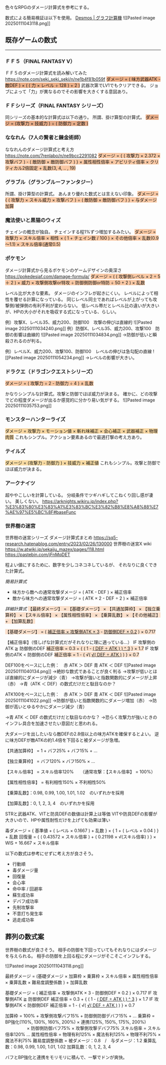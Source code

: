 色々なRPGのダメージ計算式を参考にする。

数式による簡易検証は以下を使用。
[Desmos | グラフ計算機](https://www.desmos.com/calculator?lang=ja)
![[Pasted image 20250111043118.png]]

## 既存ゲームの数式
---

### ＦＦ５（FINAL FANTASY Ⅴ）
ＦＦ５のダメージ計算式を読み解いてみた
https://note.com/seki_seki_seki/n/ne1b4f81b059f
<span style="background:rgba(240, 107, 5, 0.2)"><span style="background:rgba(163, 67, 31, 0.2)"><span style="background:rgba(240, 107, 5, 0.2)">ダメージ = ( 味方武器ATK - 敵DEF ) × ( ( 力 × レベル ÷ 128 ) + 2 )</span></span></span>
武器次第でLV1でもクリアできる。
ジョブによって「力」が異なるのでその影響を大きくする意図あり。

### ＦＦシリーズ（FINAL FANTASY シリーズ）
同シリーズの基本的な計算式は以下の通り。
所謂、掛け算型の計算式。
<span style="background:rgba(240, 107, 5, 0.2)"><span style="background:rgba(240, 107, 5, 0.2)"><span style="background:rgba(163, 67, 31, 0.2)">ダメージ = (攻撃力 × 技威力 ) ÷ ( 防御力 + 定数 )</span></span></span>

### ななれん（7人の賢者と錬金術師）
ななれんのダメージ計算式と考え方
https://note.com/7renlabo/n/ne9bcc2291082
<span style="background:rgba(240, 107, 5, 0.2)"><span style="background:rgba(240, 107, 5, 0.2)">ダメージ = { ( 攻撃力 × 2.372 × 攻撃バフ ) - ( 敵防御 × 敵防御バフ ) } × 属性相性倍率 × アビリティ倍率 × クリティカル2倍固定 + 乱数(3, 4, .. , 19)</span></span>

### グラブル（グランブルーファンタジー）
所謂、掛け算型の計算式。
あんまり優れた数式とは言えない印象。
<span style="background:rgba(240, 107, 5, 0.2)"><span style="background:rgba(240, 107, 5, 0.2)">ダメージ = { ( 攻撃力 × スキル威力 × 攻撃バフ ) ÷ ( 敵防御 × 敵防御バフ ) } + 与ダメージ加算</span></span>

### 魔法使いと黒猫のウィズ
チェインの概念が独自。
チェインする程1%ずつ増加するみたい。
<span style="background:rgba(240, 107, 5, 0.2)"><span style="background:rgba(240, 107, 5, 0.2)">ダメージ = 攻撃力 × スキル倍率 × 相性 × ( 1 + チェイン数 / 100 ) × その他倍率 × 乱数(0.9～1.1) × スキル倍率(通常0.5)</span></span>

### ポケモン
ダメージ計算式から見るポケモンのゲームデザインの奥深さ
https://pokedesiaf.com/damage-formula/
<span style="background:rgba(240, 107, 5, 0.2)"><span style="background:rgba(240, 107, 5, 0.2)">ダメージ = ( ( 攻撃側レベル × 2 ÷ 5 ＋ 2 ) × 威力 × 攻撃側攻撃or特攻 ÷ 防御側防御or特防 ÷ 50 + 2 ) × 乱数</span></span>

レベル比が大きな要素。
ダメージのインフレが起きにくい。
レベルによって相性を覆せる計算になっている。
同じレベル同士であればレベルが上がっても攻撃側/被弾側の有利不利が変わらない。
低レベル帯だとレベル比の違いが大きいが、HPの大小がそれを吸収する式になっている、らしい。

例）攻撃X、レベル35、威力200、防御100　攻撃の伸びは直線的
![[Pasted image 20250111034240.png]]
例）防御X、レベル35、威力200、攻撃100　防御の影響は曲線的
![[Pasted image 20250111034834.png]]
→防御が低いと瞬殺されるのが判る。

例）レベルX、威力200、攻撃100、防御100　レベルの伸びは急勾配の直線
![[Pasted image 20250111054234.png]]
→レベルの影響が大きい。

### ドラクエ（ドラゴンクエストシリーズ）
<span style="background:rgba(240, 107, 5, 0.2)"><span style="background:rgba(240, 107, 5, 0.2)">ダメージ = ( 攻撃力 ÷ 2  - 防御力 ÷ 4 ) ± 乱数</span></span>

かなりシンプルな計算式。攻撃と防御でほぼ威力が決まる。
確かに、どの攻撃でどの程度ダメージが出るか感覚的に分かり易い気がする。
![[Pasted image 20250111035753.png]]

### モンスターハンターライズ
<span style="background:rgba(240, 200, 0, 0.2)"><span style="background:rgba(240, 107, 5, 0.2)">ダメージ = 攻撃力 × モーション値 × 斬れ味補正 × 会心補正 × 武器補正 × 物理肉質</span></span>
これもシンプル。アクション要素あるので最適打撃の考え方あり。

### テイルズ
<span style="background:rgba(240, 107, 5, 0.2)"><span style="background:rgba(240, 200, 0, 0.2)">ダメージ = (攻撃力 - 防御力 ) × 技威力 × 補正値</span></span>
これもシンプル。攻撃と防御でほぼ威力が決まる。

### アークナイツ
超ややこしいを計算している。
分岐条件でツギハギしてこねくり回し感が凄い。
美しくない。
https://arknights.wikiru.jp/index.php?%E3%83%80%E3%83%A1%E3%83%BC%E3%82%B8%E8%A8%88%E7%AE%97%E5%BC%8F#baseFunc

### 世界樹の迷宮
世界樹の迷宮シリーズ ダメージ計算式まとめ
https://sq5-research.hatenablog.com/entry/2023/02/26/130000
世界樹の迷宮X wiki
https://w.atwiki.jp/sekaiju_mazex/pages/118.html
https://pastebin.com/jFnMqDET

程よい値にするために、数字を少しコネコネしているが、
それなりに良くできた計算式。

*簡易計算式*
- 味方から敵への通常攻撃ダメージ = ( ATK - DEF ) × 補正倍率
- 敵から味方への通常攻撃ダメージ = ( ATK × 2 - DEF ÷ 2 ) × 補正倍率

*詳細計算式*
<span style="background:rgba(240, 107, 5, 0.2)">【最終ダメージ】 = 【基礎ダメージ】 × 【共通加算枠】 × 【独立乗算枠】 × 【スキル倍率】 × 【属性相性倍率】 × 【乗算乱数】 × 【その他補正】 + 【加算乱数】</span>

<span style="background:rgba(240, 107, 5, 0.2)">【基礎ダメージ】 = ( <u>補正倍率 × 攻撃側ATK × 3</u> - <u>防御側DEF × 0.2</u> ) × 0.717</span>

【補正倍率】（怪しげな計算式だがそれなりに理に適っている…）
IF 攻撃側のATK ≧ 防御側のDEF
<span style="background:rgba(240, 107, 5, 0.2)">補正倍率 = 0.3 + { ( 1 - <u>( DEF ÷ ATK ) ) ^ 3</u> } × 1.7</span>
IF 攻撃側のATK < 防御側のDEF
<span style="background:rgba(240, 107, 5, 0.2)">補正倍率 = 1 - { √( <u>√( DEF ÷ ATK )</u> ) } × 0.7</span>

DEF100をベースにした例：　赤 ATK ＞ DEF 青 ATK ＜ DEF
![[Pasted image 20250111040134.png]]
→絶妙な数式であることが良く判る
→攻撃が低いとほぼ直線的にダメージが減少（青）
→攻撃が強いと指数関数的にダメージが上昇（赤）
→青（ATK ＜ DEF）の数式だけだと駄目なのか？

ATK100をベースにした例：　赤 ATK ＞ DEF 青 ATK ＜ DEF
![[Pasted image 20250111041022.png]]
→防御が低いと指数関数的にダメージ増加（赤）
→防御が高いとゆるやかにダメージ減少（青）

→青 ATK ＜ DEF の数式だけだと駄目なのかな？
→恐らく攻撃力が強いときのインフレ具合を加速させたい意図だと思われる。

大ダメージを出したいなら敵DEFの2.8倍以上の味方ATKを確保するとよい。
逆に味方DEFが敵ATKの約1.4倍を下回ると被ダメージが急増。

【共通加算枠】 = 1 + バフ25% + バフ15% + …

【独立乗算枠】 = バフ120% × バフ150% × …

【スキル倍率】 = スキル倍率120%　　（通常攻撃：【スキル倍率】 = 100%）

【属性相性倍率】 = 有利相性150% × 不利相性50%

【乗算乱数】：0.98, 0.99, 1.00, 1.01, 1.02　のいずれかを採用

【加算乱数】：0, 1, 2, 3, 4　のいずれかを採用

STRと武器ATK、VITと防具DEFの数値は計算上は等価
VITや防具DEFの影響が大きいので、HPや属性耐性だけを上げても効果は薄い

毒ダメージ = { 基準値 + ( レベル × 0.1667 ) + 乱数 } × { 1 + ( レベル × 0.04 ) } + 乱数
回復量 = { ( 0.43572 × スキル倍率 ) + ( 0.21198 × √(スキル倍率) ) } × WIS + 16.667 × スキル倍率

以下の数式は参考にせずに考え方が良さそう。
- 行動順
- 毒ダメージ量
- 回復量
- 会心率
- 命中率 / 回避率
- 蘇生成功率
- デバフ成功率
- 先制攻撃率
- 不意打ち発生率
- 逃走成功率


## 葬列の数式案

世界樹の数式が良さそう。
相手の防御を下回っていてもそれなりにはダメージを与えられる。
相手の防御を上回る程にダメージがそこそこインフレする。

![[Pasted image 20250111043118.png]]

最終ダメージ = (基礎ダメージ × 加算枠 × 乗算枠 × スキル倍率 × 属性相性倍率 × 乗算乱数  × 難易度調整係数 ) + 加算乱数

基礎ダメージ = ( 補正倍率 × 攻撃側ATK × 3 - 防御側DEF × 0.2 ) × 0.717
IF 攻撃側ATK ≧ 防御側DEF
補正倍率 = 0.3 + { ( 1 - <u>( DEF ÷ ATK ) ) ^ 3</u> } × 1.7
IF 攻撃側ATK < 防御側DEF
補正倍率 = 1 - { √( <u>√( DEF ÷ ATK )</u> ) } × 0.7

加算枠 = 100% + 攻撃側攻撃バフ15% + 防御側防御デバフ15% + …
乗算枠 = BP強化(110%, 130%, 160%, 200%) × 連携(125%, 150%, 175%, 200%)
　　　　　× 防御側防御バフ75% × 攻撃側攻撃デバフ75%
スキル倍率 = スキル倍率120% …
属性相性倍率 = 物理有利125% × 魔法有利125% × 物理不利75% × 魔法不利75%
難易度調整係数 = 被ダメージ：0.8　/　与ダメージ：1.2
乗算乱数：0.98, 0.99, 1.00, 1.01, 1.02
加算乱数：0, 1, 2, 3, 4

バフとBP強化と連携をモリモリに積んで、一撃でドンが爽快。




